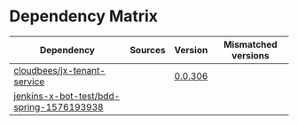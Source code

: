 # Dependency Matrix

Dependency | Sources | Version | Mismatched versions
---------- | ------- | ------- | -------------------
[cloudbees/jx-tenant-service](https://github.com/cloudbees/jx-tenant-service) |  | [0.0.306](https://github.com/cloudbees/jx-tenant-service/releases/tag/v0.0.306) | 
[jenkins-x-bot-test/bdd-spring-1576193938](https://github.com/jenkins-x-bot-test/bdd-spring-1576193938.git) |  | []() | 
